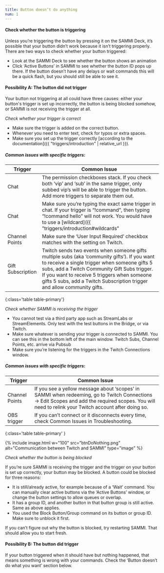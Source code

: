```yaml
---
title: Button doesn’t do anything
num: 1
---
```


#### Check whether the button is triggering
Unless you’re triggering the button by pressing it on the SAMMI Deck, it’s possible that your button didn’t work because it isn’t triggering properly. There are two ways to check whether your button triggered:

- Look at the SAMMI Deck to see whether the button shows an animation
- Click ‘Active Buttons’ in SAMMI to see whether the button ID pops up there. If the button doesn’t have any delays or wait commands this will be a quick flash, but you should still be able to see it.

#### Possibility A: The button did not trigger
Your button not triggering at all could have three causes: either your button's trigger is set up incorrectly, the button is being blocked somehow, or SAMMI is not receiving the trigger at all.

*Check whether your trigger is correct*

- Make sure the trigger is added on the correct button.
- Whenever you need to enter text, check for typos or extra spaces.
- Make sure you set up the trigger correctly [according to the documentation]({{ "triggers/introduction" | relative_url }}).

##### Common issues with specific triggers:

| Trigger | Common Issue |
|-------|--------|
|Chat | The permission checkboxes stack. If you check both ‘vip’ and ‘sub’ in the same trigger, only subbed vip’s will be able to trigger the button. Add more triggers to separate them out. |
|Chat | Make sure you’re typing the exact same trigger in chat. If your trigger is “!command”, then typing “!command hello” will not work. You would have to use a [wildcard]({{ "triggers/introduction#wildcards" | relative_url }}) for that. |
|Channel Points | Make sure the ‘User Input Required’ checkbox matches with the setting on Twitch. |
|Gift Subscription | Twitch sends two events when someone gifts multiple subs (aka ‘community gifts’). If you want to receive a single trigger when someone gifts 5 subs, add a Twitch Community Gift Subs trigger. If you want to receive 5 triggers when someone gifts 5 subs, add a Twitch Subscription trigger and allow community gifts. |
{:class='table table-primary'}

*Check whether SAMMI is receiving the trigger*

- You cannot test via a third party app such as StreamLabs or StreamElements. Only test with the test buttons in the Bridge, or via Twitch.
- Make sure whatever is sending your trigger is connected to SAMMI. You can see this in the bottom left of the main window. Twitch Subs, Channel Points, etc. arrive via Pubsub
- Make sure you’re listening for the triggers in the Twitch Connections window.

##### Common issues with specific triggers:

| Trigger | Common Issue |
|-------|--------|
|Channel Points | If you see a yellow message about ‘scopes’ in SAMMI when redeeming, go to Twitch Connections → Edit Scopes and add the required scopes. You will need to relink your Twitch account after doing so. |
|OBS trigger | If you can’t connect or it disconnects every time, check Common Issues in Troubleshooting. |
{:class='table table-primary' }

{% include image.html w="100" src="btnDoNothing.png" alt="Communication between Twitch and SAMMI" type="image" %}

*Check whether the button is being blocked*

If you’re sure SAMMI is receiving the trigger and the trigger on your button is set up correctly, your button may be blocked. A button could be blocked for three reasons:

- It is still/already active, for example because of a ‘Wait’ command. You can manually clear active buttons via the ‘Active Buttons’ window, or change the button settings to allow queues or overlap.
- It has a group ID, and another button in that button group is still active. Same as above applies.
- You used the Block Button/Group command on its button or group ID. Make sure to unblock it first.

If you can’t figure out why the button is blocked, try restarting SAMMI. That should allow you to start fresh.

#### Possibility B: The button did trigger

If your button triggered when it should have but nothing happened, that means something is wrong with your commands. Check the ‘Button doesn’t do what you want’ section below.
